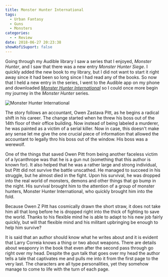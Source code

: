 ```yaml
---
title: Monster Hunter International
tags:
  - Urban Fantasy
  - Guns
  - Monsters
categories:
  - - Review
date: 2018-06-27 20:23:38
showKofiSuport: false
---
```


Going through my Audible library I saw a series that I enjoyed, _Monster Hunter_, and I saw that there was a new entry _Monster Hunter Siege_.  I quickly added the new book to my library, but I did not want to start it right away since it had been so long since I had read any of the books.  So now that I held a new entry in the series, I went to the Audible app on my phone and downloaded [_Monster Hunter International_](https://www.amazon.com/gp/product/1439132852/ref=as_li_tl?ie=UTF8&camp=1789&creative=9325&creativeASIN=1439132852&linkCode=as2&tag=mysite009e-20&linkId=67986cad749825deaba8db6ad8d26705) so I could once more begin my journey in the _Monster Hunter_ series.<!-- more -->

<div class="embedded-image-left">

![Monster Hunter International](./monster-hunter-international.jpg)

</div>

The story follows an accountant, Owen Zastava Pitt, as he begins a radical shift in his career.  The change started when he threw his boss out of the 14th floor of their office building.  Now instead of being labeled a murderer, he was painted as a victim of a serial killer.  Now in case, this doesn't make any sense let me give the one crucial piece of information that allowed the accountant to legally thro his boss out of the window.  His boss was a werewolf.

One of the things that saved Owen Pitt from being another faceless victim of a lycanthrope was that he is a gun nut (something that this author is known for).  It also helped that he was a rather large and strong individual, but Pitt did not survive the battle unscathed.  He managed to succeed in his struggle, but he almost died in the fight.  Upon his survival, he was dropped into the real world of monsters, demons and other things that go bump in the night.  His survival brought him to the attention of a group of monster hunters, Monster Hunter International, who quickly brought him into the fold.  

Because Owen Z Pitt has cosmically drawn the short straw, it does not take him all that long before he is dropped right into the thick of fighting to save the world.  Thanks to his flexible mind he is able to adapt to his new job fairly quickly, but will that flexible mind and his militant upbringing be enough to help him survive?

It is said that an author should know what he writes about and it is evident that Larry Correia knows a thing or two about weapons.  There are details about weaponry in the book that even after the second pass through go right over my head.  Despite the gun talk that goes over my head the author tells a tale that captivates me and pulls me into it from the first page to the very last.  The characters are all type personalities, yet they somehow manage to come to life with the turn of each page.